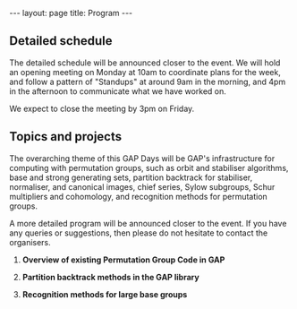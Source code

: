 --- layout: page title: Program ---

## Detailed schedule

The detailed schedule will be announced closer to the event. We will hold an
opening meeting on Monday at 10am to coordinate plans for the week, and follow a
pattern of "Standups" at around 9am in the morning, and 4pm in the afternoon to
communicate what we have worked on.

We expect to close the meeting by 3pm on Friday.

## Topics and projects

The overarching theme of this GAP Days will be GAP's infrastructure for
computing with permutation groups, such as orbit and stabiliser algorithms, base
and strong generating sets, partition backtrack for stabiliser, normaliser, and
canonical images, chief series, Sylow subgroups, Schur multipliers and
cohomology, and recognition methods for permutation groups.

A more detailed program will be announced closer to the event. If you have any
queries or suggestions, then please do not hesitate to contact the organisers.

1. __Overview of existing Permutation Group Code in GAP__

2. __Partition backtrack methods in the GAP library__

3. __Recognition methods for large base groups__
